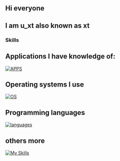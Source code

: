 ## Hi everyone
## I am u_xt also known as xt

### Skills

## Applications I have knowledge of:
[![APPS](https://skillicons.dev/icons?i=vscode,visualstudio,blender,ps,robloxstudio,replit,github,discord,bots,ae)](https://skillicons.dev)

## Operating systems I use
[![OS](https://skillicons.dev/icons?i=windows,kali,arch,ubuntu,mint,linux)](https://skillicons.dev)

## Programming languages
[![languages](https://skillicons.dev/icons?i=py,lua,css,js,c,cs)](https://skillicons.dev)

## others more
[![My Skills](https://skillicons.dev/icons?i=aws,gcp,azure,react,vue)](https://skillicons.dev)
